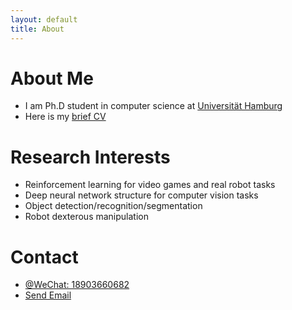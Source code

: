 ```yaml
---
layout: default
title: About
---
```

# About Me
- I am Ph.D student in computer science at [Universität Hamburg](https://tams.informatik.uni-hamburg.de/people/cong/)
- Here is my [brief CV](data/LinCong_CV.pdf)

# Research Interests
- Reinforcement learning for video games and real robot tasks
- Deep neural network structure for computer vision tasks
- Object detection/recognition/segmentation
- Robot dexterous manipulation

# Contact
<ul class="contacts">
				<li><a href="#">@WeChat: 18903660682</a></li>
				<li><a href="cong@informatk.uni-hamburg.de">Send Email</a></li>
</ul>
